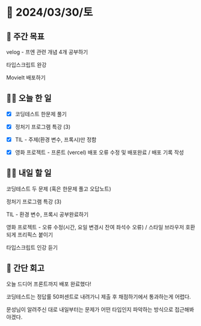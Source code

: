 # 📅 2024/03/30/토

## 🚀 주간 목표

velog - 프엔 관련 개념 4개 공부하기

타입스크립트 완강

MovieIt 배포하기

## 💪🏻 오늘 한 일

- [x] 코딩테스트 한문제 풀기

- [x] 정처기 프로그램 특강 (3)

- [x] TIL - 주제(환경 변수, 프록시)만 정함

- [x] 영화 프로젝트 - 프론트 (vercel) 배포 오류 수정 및 배포완료 / 배포 기록 작성


## 🫵🏻 내일 할 일

코딩테스트 두 문제 (혹은 한문제 풀고 오답노트)

정처기 프로그램 특강 (3)

TIL - 환경 변수, 프록시 공부완료하기

영화 프로젝트 - 오류 수정(시간, 요일 변경시 잔여 좌석수 오류) / 스타일 브라우저 호환되게 프리픽스 붙이기

타입스크립트 인강 듣기


## 👀 간단 회고
오늘 드디어 프론트까지 배포 완료했다!

코딩테스트는 정답률 50퍼센트로 내려가니 제출 후 채점하기에서 통과하는게 어렵다.

문성님이 알려주신 대로 내일부터는 문제가 어떤 타입인지 파악하는 방식으로 접근해봐야겠다.